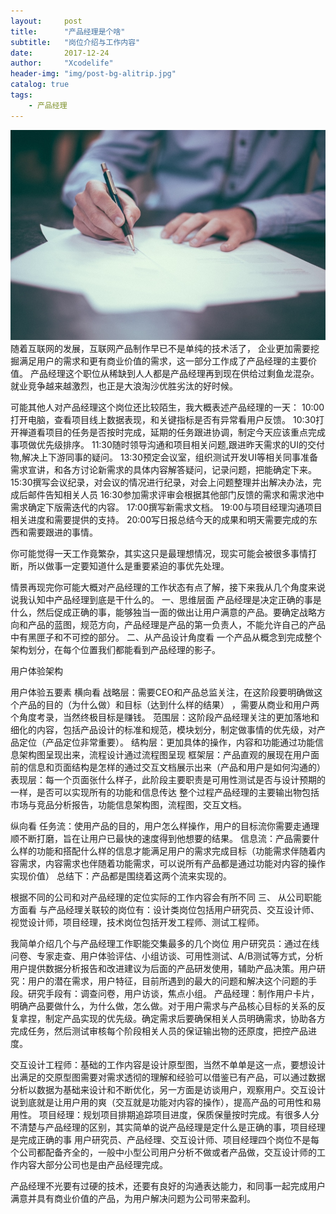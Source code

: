 ```yaml
---
layout:     post
title:      "产品经理是个啥"
subtitle:   "岗位介绍与工作内容"
date:       2017-12-24
author:     "Xcodelife"
header-img: "img/post-bg-alitrip.jpg"
catalog: true
tags:
    - 产品经理
---
```


![img](/img/in-post/IMG_8402.JPG)
随着互联网的发展，互联网产品制作早已不是单纯的技术活了， 企业更加需要挖掘满足用户的需求和更有商业价值的需求，这一部分工作成了产品经理的主要价值。 产品经理这个职位从稀缺到人人都是产品经理再到现在供给过剩鱼龙混杂。就业竞争越来越激烈，也正是大浪淘沙优胜劣汰的好时候。

可能其他人对产品经理这个岗位还比较陌生，我大概表述产品经理的一天：
10:00打开电脑，查看项目线上数据表现，和关键指标是否有异常看用户反馈。
10:30打开禅道看项目的任务是否按时完成，延期的任务跟进协调，制定今天应该重点完成事项做优先级排序。
11:30随时领导沟通和项目相关问题,跟进昨天需求的UI的交付物,解决上下游同事的疑问。
13:30预定会议室，组织测试开发UI等相关同事准备需求宣讲，和各方讨论新需求的具体内容解答疑问，记录问题，把能确定下来。
15:30撰写会议纪录，对会议的情况进行纪录，对会上问题整理并出解决办法，完成后邮件告知相关人员
16:30参加需求评审会根据其他部门反馈的需求和需求池中需求确定下版需迭代的内容。
17:00撰写新需求文档。
19:00与项目经理沟通项目相关进度和需要提供的支持。
20:00写日报总结今天的成果和明天需要完成的东西和需要跟进的事情。

你可能觉得一天工作竟繁杂，其实这只是最理想情况，现实可能会被很多事情打断，所以做事一定要知道什么是重要紧迫的事优先处理。

情景再现完你可能大概对产品经理的工作状态有点了解，接下来我从几个角度来说说我认知中产品经理到底是干什么的。
一、思维层面
产品经理是决定正确的事是什么，然后促成正确的事，能够独当一面的做出让用户满意的产品。要确定战略方向和产品的蓝图，规范方向，产品经理是产品的第一负责人，不能允许自己的产品中有黑匣子和不可控的部分。
二、从产品设计角度看
一个产品从概念到完成整个架构划分，在每个位置我们都能看到产品经理的影子。


用户体验架构


用户体验五要素
横向看
战略层：需要CEO和产品总监关注，在这阶段要明确做这个产品的目的（为什么做）和目标（达到什么样的结果） ，需要从商业和用户两个角度考录，当然终极目标是赚钱。
范围层：这阶段产品经理关注的更加落地和细化的内容，包括产品设计的标准和规范，模块划分，制定做事情的优先级，对产品定位（产品定位非常重要）。
结构层：更加具体的操作，内容和功能通过功能信息架构图呈现出来，流程设计通过流程图呈现
框架层：产品直观的展现在用户面前的信息和页面结构是怎样的通过交互文档展示出来（产品和用户是如何沟通的）
表现层：每一个页面张什么样子，此阶段主要职责是可用性测试是否与设计预期的一样，是否可以实现所有的功能和信息传达
整个过程产品经理的主要输出物包括市场与竞品分析报告，功能信息架构图，流程图，交互文档。

纵向看
任务流：使用产品的目的，用户怎么样操作，用户的目标流你需要走通理顺不断打磨，旨在让用户已最快的速度得到他想要的结果。
信息流：产品需要什么样的功能和搭配什么样的信息才能满足用户的需求完成目标（功能需求伴随着内容需求，内容需求也伴随着功能需求，可以说所有产品都是通过功能对内容的操作实现价值）
总结下：产品都是围绕着这两个流来实现的。

根据不同的公司和对产品经理的定位实际的工作内容会有所不同
三、 从公司职能方面看
与产品经理关联较的岗位有：设计类岗位包括用户研究员、交互设计师、视觉设计师，项目经理，技术岗位包括开发工程师、测试工程师。

我简单介绍几个与产品经理工作职能交集最多的几个岗位
用户研究员：通过在线问卷、专家走查、用户体验评估、小组访谈、可用性测试、A/B测试等方式，分析用户提供数据分析报告和改进建议为后面的产品研发使用，辅助产品决策。用户研究：用户的潜在需求，用户特征，目前所遇到的最大的问题和解决这个问题的手段。研究手段有：调查问卷，用户访谈，焦点小组。
产品经理：制作用户卡片，明确产品要做什么，为什么做，怎么做。对于用户需求与产品核心目标的关系的反复拿捏，制定产品实现的优先级。确定需求后要确保相关人员明确需求，协助各方完成任务，然后测试审核每个阶段相关人员的保证输出物的还原度，把控产品进度。

交互设计工程师：基础的工作内容是设计原型图，当然不单单是这一点，要想设计出满足的交原型图需要对需求透彻的理解和经验可以借鉴已有产品，可以通过数据分析以数据为基础来设计和不断优化，另一方面是访谈用户，观察用户。交互设计说到底就是让用户用的爽（交互就是功能对内容的操作），提高产品的可用性和易用性。
项目经理：规划项目排期追踪项目进度，保质保量按时完成。有很多人分不清楚与产品经理的区别，其实简单的说产品经理是定什么是正确的事，项目经理是完成正确的事
用户研究员、产品经理、交互设计师、项目经理四个岗位不是每个公司都配备齐全的，一般中小型公司用户分析不做或者产品做，交互设计师的工作内容大部分公司也是由产品经理完成。

产品经理不光要有过硬的技术，还要有良好的沟通表达能力，和同事一起完成用户满意并具有商业价值的产品，为用户解决问题为公司带来盈利。

